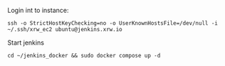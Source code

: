 Login int to instance: 
```
ssh -o StrictHostKeyChecking=no -o UserKnownHostsFile=/dev/null -i ~/.ssh/xrw_ec2 ubuntu@jenkins.xrw.io
```
Start jenkins
```
cd ~/jenkins_docker && sudo docker compose up -d
```
